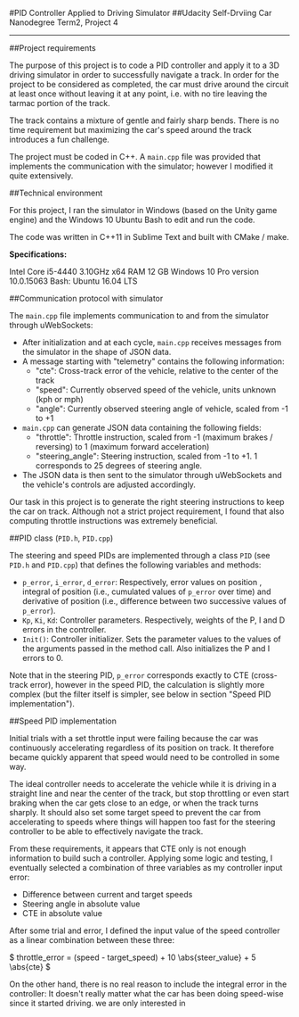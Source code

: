 #PID Controller Applied to Driving Simulator
##Udacity Self-Drviing Car Nanodegree Term2, Project 4

---

##Project requirements

The purpose of this project is to code a PID controller and apply it to a 3D driving simulator in order to successfully navigate a track. In order for the project to be considered as completed, the car must drive around the circuit at least once without leaving it at any point, i.e. with no tire leaving the tarmac portion of the track.

The track contains a mixture of gentle and fairly sharp bends. There is no time requirement but maximizing the car's speed around the track introduces a fun challenge.

The project must be coded in C++. A `main.cpp` file was provided that implements the communication with the simulator; however I modified it quite extensively.


##Technical environment

For this project, I ran the simulator in Windows (based on the Unity game engine) and the Windows 10 Ubuntu Bash to edit and run the code.

The code was written in C++11 in Sublime Text and built with CMake / make. 

**Specifications:**

Intel Core i5-4440 3.10GHz x64
RAM 12 GB
Windows 10 Pro version 10.0.15063
Bash: Ubuntu 16.04 LTS


##Communication protocol with simulator

The `main.cpp` file implements communication to and from the simulator through uWebSockets:

- After initialization and at each cycle, `main.cpp` receives messages from the simulator in the shape of JSON data.
- A message starting with "telemetry" contains the following information:
  - "cte": Cross-track error of the vehicle, relative to the center of the track
  - "speed": Currently observed speed of the vehicle, units unknown (kph or mph)
  - "angle": Currently observed steering angle of vehicle, scaled from -1 to +1
- `main.cpp` can generate JSON data containing the following fields:
  - "throttle": Throttle instruction, scaled from -1 (maximum brakes / reversing) to 1 (maximum forward acceleration)
  - "steering_angle": Steering instruction, scaled from -1 to +1. 1 corresponds to 25 degrees of steering angle.
- The JSON data is then sent to the simulator through uWebSockets and the vehicle's controls are adjusted accordingly.

Our task in this project is to generate the right steering instructions to keep the car on track. Although not a strict project requirement, I found that also computing throttle instructions was extremely beneficial.


##PID class (`PID.h`, `PID.cpp`)

The steering and speed PIDs are implemented through a class `PID` (see `PID.h` and `PID.cpp`) that defines the following variables and methods:

- `p_error`, `i_error`, `d_error`: Respectively, error values on position , integral of position (i.e., cumulated values of `p_error` over time) and derivative of position (i.e., difference between two successive values of `p_error`).
- `Kp`, `Ki`, `Kd`: Controller parameters. Respectively, weights of the P, I and D errors in the controller.
- `Init()`: Controller initializer. Sets the parameter values to the values of the arguments passed in the method call. Also initializes the P and I errors to 0.

Note that in the steering PID, `p_error` corresponds exactly to CTE (cross-track error), however in the speed PID, the calculation is slightly more complex (but the filter itself is simpler, see below in section "Speed PID implementation").


##Speed PID implementation

Initial trials with a set throttle input were failing because the car was continuously accelerating regardless of its position on track. It therefore became quickly apparent that speed would need to be controlled in some way.

The ideal controller needs to accelerate the vehicle while it is driving in a straight line and near the center of the track, but stop throttling or even start braking when the car gets close to an edge, or when the track turns sharply. It should also set some target speed to prevent the car from accelerating to speeds where things will happen too fast for the steering controller to be able to effectively navigate the track.

From these requirements, it appears that CTE only is not enough information to build such a controller. Applying some logic and testing, I eventually selected a combination of three variables as my controller input error:

- Difference between current and target speeds
- Steering angle in absolute value
- CTE in absolute value

After some trial and error, I defined the input value of the speed controller as a linear combination between these three:

$ throttle_error = (speed - target_speed) + 10 \abs{steer_value} + 5 \abs{cte} $

On the other hand, there is no real reason to include the integral error in the controller: It doesn't really matter what the car has been doing speed-wise since it started driving. we are only interested in
